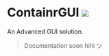 # ContainrGUI [![](https://jitpack.io/v/ZorTik/ContainrGUI.svg)](https://jitpack.io/#ZorTik/ContainrGUI)
An Advanced GUI solution.

> Documentation soon hihi ツ
